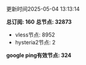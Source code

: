更新时间2025-05-04 13:13:14

**总订阅: 160**
**总节点: 32873**
- vless节点: 8952
- hysteria2节点: 2

**google ping有效节点: 324**

